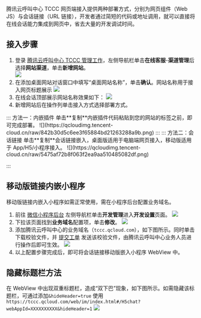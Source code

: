 ﻿腾讯云呼叫中心 TCCC 网页端接入提供两种部署方式，分别为网页组件（Web JS）与会话链接（URL 链接），开发者通过简短的代码或地址调用，就可以直接将在线会话能力集成到网页中，省去大量的开发调试时间。

## 接入步骤
1. 登录 [腾讯云呼叫中心 TCCC 管理工作](https://cloud.tencent.com/document/product/679/73497#logintccc)，左侧导航栏单击**在线客服**-**渠道管理**后选择**网站渠道**，单击**新增网站**。        
![](https://qcloudimg.tencent-cloud.cn/raw/d9d240db387a1b8d34f6c20617dac50d.png)
2. 在添加桌面网站对话窗口中填写“桌面网站名称”，单击**确认**。网站名称用于接入网页标题展示
![](https://qcloudimg.tencent-cloud.cn/raw/d7542ecec378d7953003e183bd827c8e.png)
3. 在线会话顶部展示网站名称效果如下：
![](https://qcloudimg.tencent-cloud.cn/raw/7e6a422e1897dce07cf1d926617d30f2.png)
4. 新增网站后在操作列单击接入方式选择部署方式。
<dx-tabs>
::: 方法一：内嵌插件
单击**复制**内嵌插件代码粘贴到您的网站的标签之前，即可完成部署。
![](https://qcloudimg.tencent-cloud.cn/raw/842b30d5c6ee3f65884bd21263288a9b.png)
:::
::: 方法二：会话链接
单击**复制**会话链接嵌入，桌面版适用于电脑端网页接入，移动版适用于 App/H5/小程序接入。
![](https://qcloudimg.tencent-cloud.cn/raw/5475af72b8f063f2ea9aa510485082df.png)

:::
</dx-tabs>


## 移动版链接内嵌小程序
移动版链接内嵌入小程序如需正常使用，需在小程序后台配置业务域名。
1. 前往 [微信小程序后台](https://mp.weixin.qq.com/) 左侧导航栏单击**开发管理**进入**开发设置**页面。
![](https://qcloudimg.tencent-cloud.cn/raw/12f45a58f995a457b150d569eb2a1d97.png)
2. 下拉该页面找到**业务域名**配置项，单击**修改**。
![](https://qcloudimg.tencent-cloud.cn/raw/775c3a3fd55ba87f74cd904089edf440.png)
3. 添加腾讯云呼叫中心的业务域名（`tccc.qcloud.com`），如下图所示。同时单击下载校验文件，并 [提交工单](https://console.cloud.tencent.com/workorder/category) 发送该校验文件，由腾讯云呼叫中心业务人员进行操作后即可生效。
![](https://qcloudimg.tencent-cloud.cn/raw/89cde6098f734a7a2f84d2fbd33fae5f.png)
4. 以上配置步骤完成后，即可将会话链接移动版嵌入小程序 WebView 中。

## 隐藏标题栏方法
在 WebView 中出现双重标题栏，造成“双下巴”现象，如下图所示。如需隐藏该标题栏，可通过添加`&hideHeader=true` 使用 `https://tccc.qcloud.com/web/im/index.html#/H5chat?webAppId=XXXXXXXXXX&hideHeader=1`
![](https://qcloudimg.tencent-cloud.cn/raw/847d762aaefc55b24831a3fd7309e275.png)
